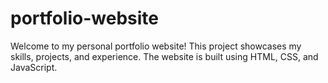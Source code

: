 # portfolio-website
Welcome to my personal portfolio website! This project showcases my skills, projects, and experience. The website is built using HTML, CSS, and JavaScript.
